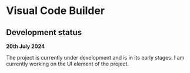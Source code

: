 # Visual Code Builder

## Development status

**20th July 2024**

The project is currently under development and is in its early stages. I am currently working on the UI element of the project.




